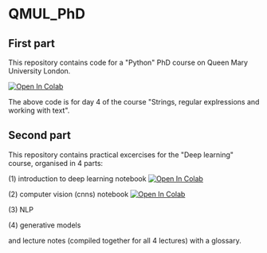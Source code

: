 # QMUL_PhD

## First part

This repository contains code for a "Python" PhD course on Queen Mary University London.

[![Open In Colab](https://colab.research.google.com/assets/colab-badge.svg)](https://colab.research.google.com/drive/1VEJYSAiAGlCiqsQDB929OxN8oCqBWT2B?usp=sharing)

The above code is for day 4 of the course "Strings, regular explressions and working with text".


## Second part

This repository contains practical excercises for the "Deep learning" course, organised in 4 parts:

(1) introduction to deep learning notebook [![Open In Colab](https://colab.research.google.com/assets/colab-badge.svg)](https://colab.research.google.com/drive/1KoBppf5Yoqw5bnP_fqu-5d3_mdyxZh4t)

(2) computer vision (cnns) notebook [![Open In Colab](https://colab.research.google.com/assets/colab-badge.svg)](https://colab.research.google.com/drive/1ByYlOLRiW-srA8niRY5kBFmHP-O5G7uM) 

(3) NLP

(4) generative models

and lecture notes (compiled together for all 4 lectures) with a glossary. 
